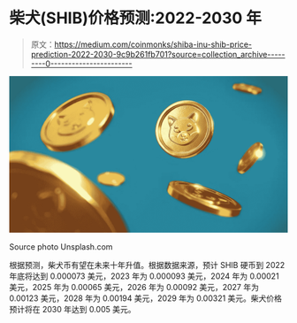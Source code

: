 # 柴犬(SHIB)价格预测:2022-2030 年

> 原文：<https://medium.com/coinmonks/shiba-inu-shib-price-prediction-2022-2030-9c9b261fb701?source=collection_archive---------0----------------------->

![](img/1ac614237a0eeb394dfcc86f7ca9d13a.png)

Source photo Unsplash.com

根据预测，柴犬币有望在未来十年升值。根据数据来源，预计 SHIB 硬币到 2022 年底将达到 0.000073 美元，2023 年为 0.000093 美元，2024 年为 0.00021 美元，2025 年为 0.00065 美元，2026 年为 0.00092 美元，2027 年为 0.00123 美元，2028 年为 0.00194 美元，2029 年为 0.00321 美元。柴犬价格预计将在 2030 年达到 0.005 美元。
